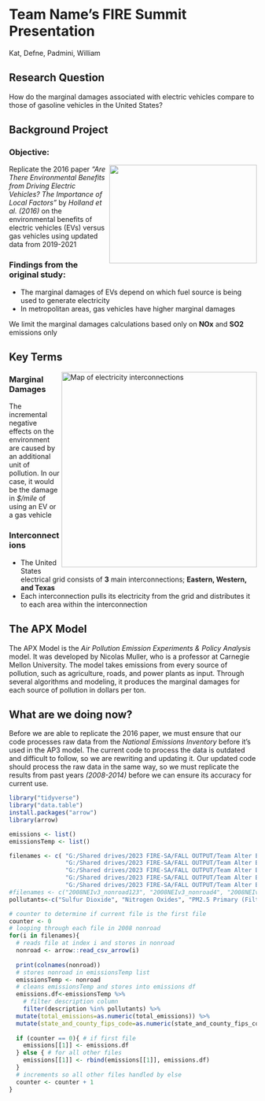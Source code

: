 # Team Name’s FIRE Summit Presentation
Kat, Defne, Padmini, William 

## Research Question

How do the marginal damages associated with electric vehicles compare to those of gasoline vehicles in the United States?


## Background Project

### Objective: 
<img align="right" width="300" height="200" src="https://github.com/umdfiresa2023/fire-summit-alter-eco/assets/28952036/b4bdd171-9f79-4bba-b042-695910184a6c">


Replicate the 2016 paper
_“Are There Environmental Benefits from Driving Electric Vehicles? The Importance of Local Factors”_ by _Holland et al. (2016)_ 
on the environmental benefits of electric vehicles (EVs) versus gas vehicles using updated data from 2019-2021

### Findings from the original study:

+ The marginal damages of EVs depend on which fuel source is being used to generate electricity
+ In metropolitan areas, gas vehicles have higher marginal damages
    
We limit the marginal damages calculations based only on **NOx** and **SO2** emissions only

## Key Terms
<img align="right" width="397" alt="Map of electricity interconnections" src="https://github.com/umdfiresa2023/fire-summit-alter-eco/assets/28952036/8eb8b12d-14c1-41fd-bf79-f1a3b2de54ad">

### Marginal Damages

The incremental negative effects on the environment are caused by an additional unit of pollution. In our case, it would be the damage in _$/mile_ of using an EV or a gas vehicle

### Interconnections 

+ The United States electrical grid consists of **3** main interconnections; **Eastern, Western, and Texas**
+ Each interconnection pulls its electricity from the grid and distributes it to each area within the interconnection

## The APX Model

The APX Model is the _Air Pollution Emission Experiments & Policy Analysis_ model. It was developed by Nicolas Muller, who is a professor at Carnegie Mellon University. The model takes emissions from every source of pollution, such as agriculture, roads, and power plants as input. Through several algorithms and modeling, it produces the marginal damages for each source of pollution in dollars per ton. 

## What are we doing now?

Before we are able to replicate the 2016 paper, we must ensure that our code processes raw data from the _National Emissions Inventory_ before it’s used in the AP3 model. The current code to process the data is outdated and difficult to follow, so we are rewriting and updating it. Our updated code should process the raw data in the same way, so we must replicate the results from past years _(2008-2014)_ before we can ensure its accuracy for current use. 


``` r
library("tidyverse")
library("data.table")
install.packages("arrow")
library(arrow)

emissions <- list()
emissionsTemp <- list()

filenames <- c( "G:/Shared drives/2023 FIRE-SA/FALL OUTPUT/Team Alter Eco/Emissions Data/Nonroad/2008/2008neiv3_nonroad_byregions/2008NEIv3_nonroad123.csv", 
                "G:/Shared drives/2023 FIRE-SA/FALL OUTPUT/Team Alter Eco/Emissions Data/Nonroad/2008/2008neiv3_nonroad_byregions/2008NEIv3_nonroad4.csv", 
                "G:/Shared drives/2023 FIRE-SA/FALL OUTPUT/Team Alter Eco/Emissions Data/Nonroad/2008/2008neiv3_nonroad_byregions/2008NEIv3_nonroad5.csv", 
                "G:/Shared drives/2023 FIRE-SA/FALL OUTPUT/Team Alter Eco/Emissions Data/Nonroad/2008/2008neiv3_nonroad_byregions/2008NEIv3_nonroad67.csv", 
                "G:/Shared drives/2023 FIRE-SA/FALL OUTPUT/Team Alter Eco/Emissions Data/Nonroad/2008/2008neiv3_nonroad_byregions/2008NEIv3_nonroad8910.csv")
#filenames <- c("2008NEIv3_nonroad123", "2008NEIv3_nonroad4", "2008NEIv3_nonroad5", "2008NEIv3_nonroad67", "2008NEIv3_nonroad8910")
pollutants<-c("Sulfur Dioxide", "Nitrogen Oxides", "PM2.5 Primary (Filt + Cond)", "Volatile Organic Compounds", "Ammonia")

# counter to determine if current file is the first file 
counter <- 0
# looping through each file in 2008 nonroad 
for(i in filenames){
  # reads file at index i and stores in nonroad 
  nonroad <- arrow::read_csv_arrow(i) 
  
  print(colnames(nonroad))
  # stores nonroad in emissionsTemp list 
  emissionsTemp <- nonroad
  # cleans emissionsTemp and stores into emissions df 
  emissions.df<-emissionsTemp %>%
    # filter description column
    filter(description %in% pollutants) %>%
  mutate(total_emissions=as.numeric(total_emissions)) %>%
  mutate(state_and_county_fips_code=as.numeric(state_and_county_fips_code)) 
  
  if (counter == 0){ # if first file
    emissions[[1]] <- emissions.df
  } else { # for all other files
    emissions[[1]] <- rbind(emissions[[1]], emissions.df)
  }
  # increments so all other files handled by else 
  counter <- counter + 1
}

```


